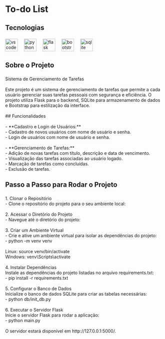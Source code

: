 ﻿<h1 align="left">To-do List</h1>

###

<h2 align="left">Tecnologias</h2>

###

<div align="left">
  <img src="https://cdn.jsdelivr.net/gh/devicons/devicon/icons/vscode/vscode-original.svg" height="40" alt="vscode logo"  />
  <img width="12" />
  <img src="https://cdn.jsdelivr.net/gh/devicons/devicon/icons/python/python-original.svg" height="40" alt="python logo"  />
  <img width="12" />
  <img src="https://cdn.jsdelivr.net/gh/devicons/devicon/icons/flask/flask-original.svg" height="40" alt="flask logo"  />
  <img width="12" />
  <img src="https://cdn.jsdelivr.net/gh/devicons/devicon/icons/bootstrap/bootstrap-original.svg" height="40" alt="bootstrap logo"  />
  <img width="12" />
  <img src="https://cdn.jsdelivr.net/gh/devicons/devicon/icons/sqlite/sqlite-original.svg" height="40" alt="sqlite logo"  />
</div>

###

<h2 align="left">Sobre o Projeto</h2>

###

<p align="left">Sistema de Gerenciamento de Tarefas<br><br>Este projeto é um sistema de gerenciamento de tarefas que permite a cada usuário gerenciar suas tarefas pessoais com segurança e eficiência. O projeto utiliza Flask para o backend, SQLite para armazenamento de dados e Bootstrap para estilização da interface.<br><br>## Funcionalidades<br><br>- **Cadastro e Login de Usuários:**<br>  - Cadastro de novos usuários com nome de usuário e senha.<br>  - Login de usuários com nome de usuário e senha.<br><br>- **Gerenciamento de Tarefas:**<br>  - Adição de novas tarefas com título, descrição e data de vencimento.<br>  - Visualização das tarefas associadas ao usuário logado.<br>  - Marcação de tarefas como concluídas.<br>  - Exclusão de tarefas.</p>

###

<h2 align="left">Passo a Passo para Rodar o Projeto</h2>

###

<p align="left">1. Clonar o Repositório<br>- Clone o repositório do projeto para o seu ambiente local:<br><br>2. Acessar o Diretório do Projeto<br>- Navegue até o diretório do projeto:<br><br>3. Criar um Ambiente Virtual<br>- Crie e ative um ambiente virtual para isolar as dependências do projeto:<br>- python -m venv venv<br><br>Linux: source venv/bin/activate <br>Windows: venv\Scripts\activate<br><br>4. Instalar Dependências<br>Instale as dependências do projeto listadas no arquivo requirements.txt:<br>- pip install -r requirements.txt<br><br>5. Configurar o Banco de Dados<br>Inicialize o banco de dados SQLite para criar as tabelas necessárias:<br>- python db/init_db.py<br><br>6. Executar o Servidor Flask<br>Inicie o servidor Flask para rodar a aplicação:<br>- python main.py<br><br>O servidor estará disponível em http://127.0.0.1:5000/.</p>

###
